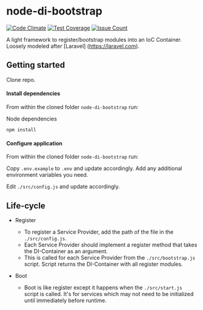 # node-di-bootstrap

[![Code Climate](https://codeclimate.com/github/aaronbullard/node-di-bootstrap/badges/gpa.svg)](https://codeclimate.com/github/aaronbullard/node-di-bootstrap)
[![Test Coverage](https://codeclimate.com/github/aaronbullard/node-di-bootstrap/badges/coverage.svg)](https://codeclimate.com/github/aaronbullard/node-di-bootstrap/coverage)
[![Issue Count](https://codeclimate.com/github/aaronbullard/node-di-bootstrap/badges/issue_count.svg)](https://codeclimate.com/github/aaronbullard/node-di-bootstrap)

A light framework to register/bootstrap modules into an IoC Container.  Loosely modeled after [Laravel] (https://laravel.com).

## Getting started

Clone repo.

#### Install dependencies

From within the cloned folder `node-di-bootstrap` run:

Node dependencies

```
npm install
```

#### Configure application

From within the cloned folder `node-di-bootstrap` run:

Copy `.env.example` to `.env` and update accordingly.  Add any additional environment variables
you need.

Edit `./src/config.js` and update accordingly.

## Life-cycle

- Register
  - To register a Service Provider, add the path of the file in the `./src/config.js`.
  - Each Service Provider should implement a register method that takes the DI-Container as an argument.
  - This is called for each Service Provider from the `./src/bootstrap.js` script.  Script returns the DI-Container with all register modules.

- Boot
  - Boot is like register except it happens when the `./src/start.js` script is called.  It's for services which may not need to be initialized until immediately before runtime.
